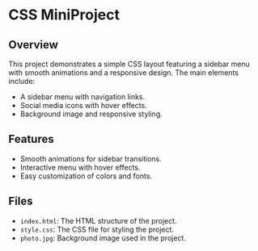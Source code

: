 # CSS MiniProject

## Overview
This project demonstrates a simple CSS layout featuring a sidebar menu with smooth animations and a responsive design. The main elements include:
- A sidebar menu with navigation links.
- Social media icons with hover effects.
- Background image and responsive styling.

## Features
- Smooth animations for sidebar transitions.
- Interactive menu with hover effects.
- Easy customization of colors and fonts.

## Files
- `index.html`: The HTML structure of the project.
- `style.css`: The CSS file for styling the project.
- `photo.jpg`: Background image used in the project.

